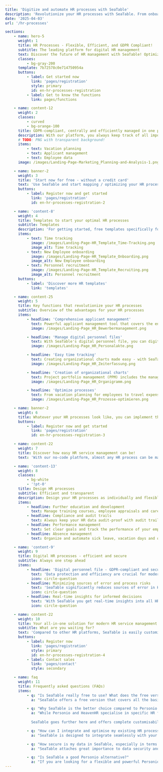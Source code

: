 ```yaml
---
title: 'Digitize and automate HR processes with SeaTable'
description: 'Revolutionize your HR processes with SeaTable. From onboarding to time recording - increase the efficiency of your HR department.'
date: '2025-04-03'
url: '/hr-processes'

sections:
    - name: hero-5
      weight: 1
      title: HR Processes - Flexible, Efficient, and GDPR Compliant!
      subtitle: The leading platform for digital HR management
      text: Discover the future of HR management with SeaTable! Optimize, digitize, and automate your HR processes. Design your own processes without any programming knowledge!
      classes:
          - bg-gray-200
      template: 7b72578c0e714750954a
      buttons:
          - label: Get started now
            link: 'pages/registration'
            style: primary
            id: en-hr-processes-registration
          - label: Get to know the functions
            link: pages/functions

    - name: content-12
      weight: 2
      classes:
          - curved
          - bg-orange-100
      title: GDPR-compliant, centrally and efficiently managed in one place.
      description: With our platform, you always keep track of all important tasks and save valuable time.
      # TODO: PNG with transparent background!
      items:
          - text: Vacation planning
          - text: Applicant management
          - text: Employee data
      image: /images/Landing-Page-Marketing_Planning-and-Analysis-1.png

    - name: banner-2
      weight: 3
      title: 'Start now for free - without a credit card'
      text: 'Use SeaTable and start mapping / optimizing your HR processes immediately - free of charge and without a credit card. Register today and discover how easy the platform is to use.'
      buttons:
          - label: Register now and get started
            link: 'pages/registration'
            id: en-hr-processes-registration-2

    - name: 'content-8'
      weight: 4
      title: Templates to start your optimal HR processes
      subtitle: Templates
      description: 'For getting started, free templates specifically for HR processes are available, as well as a free online course that guides you step by step to your first own base. Experience how easy it is to take the management of your HR processes to the next level with SeaTable!<br/><br/>**Import templates into your SeaTable account with just one click**'
      items:
          - text: Time tracking
            image: /images/Landing-Page-HR_Template_Time-Tracking.png
            image_alt: Time tracking
          - text: New Employee onboarding
            image: /images/Landing-Page-HR_Template_Onboarding.png
            image_alt: New Employee onboarding
          - text: Personnel recruitment
            image: /images/Landing-Page-HR_Template_Recruiting.png
            image_alt: Personnel recruitment
      buttons:
          - label: 'Discover more HR templates'
            link: 'templates'

    - name: content-25
      weight: 5
      title: Key functions that revolutionize your HR processes
      subtitle: Overview of the advantages for your HR processes
      items:
          - headline: 'Comprehensive applicant management'
            text: Powerful applicant management tool that covers the entire recruiting process - from receipt to rejection of an application. Optimize your recruiting process and improve the candidate experience.
            image: /images/Landing-Page_HR_Bewerbermanagement.png

          - headline: 'Manage digital personnel files'
            text: With SeaTable's digital personnel file, you can digitize and securely store your personnel files. Thanks to a clear structure for the electronic personnel file and compliance with retention periods, you always remain compliant with the law.
            image: /images/Landing-Page_HR_Personalakte.png

          - headline: 'Easy time tracking'
            text: Creating organizational charts made easy - with SeaTable you always keep an eye on the structure of your company and can display organizational charts quickly and clearly.
            image: /images/Landing-Page_HR_Zeiterfassung.png

          - headline: 'Creation of organizational charts'
            text: Project portfolio management (PPM) includes the management of all projects in an organization. Project Portfolio Management is data-intensive and requires the evaluation of many projects.
            image: /images/Landing-Page_HR_Organigramm.png

          - headline: 'Optimize processes'
            text: From vacation planning for employees to travel expense reports to complex onboarding and offboarding processes - SeaTable offers you all the tools to optimize your HR processes and minimize errors.
            image: /images/Landing-Page_HR_Prozesse-optimieren.png

    - name: banner-2
      weight: 6
      title: Whatever your HR processes look like, you can implement them with SeaTable
      buttons:
          - label: Register now and get started
            link: 'pages/registration'
            id: en-hr-processes-registration-3

    - name: content-22
      weight: 7
      title: Discover how easy HR service management can be!
      text: 'With our no-code platform, almost any HR process can be mapped in your application.'

    - name: 'content-13'
      weight: 8
      classes:
          - bg-white
          - '!pt-0'
      title: Design HR processes
      subtitle: Efficient and transparent
      description: Design your HR processes as individually and flexibly as you need them!
      items:
          - headline: Further education and development
            text: Manage training courses, employee appraisals and career paths with easily adaptable templates and workflows.
          - headline: Compliance and audit trails
            text: Always keep your HR data audit-proof with audit trails and GDPR-compliant workflows.
          - headline: Performance management
            text: Set clear goals and track the performance of your employees with customizable dashboards and reports.
          - headline: Absence management
            text: Organize and automate sick leave, vacation days and other absences with the integrated vacation planner.

    - name: 'content-9'
      weight: 9
      title: Digital HR processes - efficient and secure
      subtitle: Always one step ahead
      items:
          - headline: 'Digital personnel file - GDPR-compliant and secure'
            text: 'Data protection and efficiency are crucial for modern HR solutions. SeaTable offers you a secure, GDPR-compliant solution for your digital personnel file. Choose flexible hosting options: your own server or cloud, depending on your data protection requirements. Digitize personnel files effortlessly. Implement retention periods and design the electronic personnel file individually and clearly.'
            icon: circle-question
          - headline: Minimizing sources of error and process risks
            text: 'SeaTable significantly reduces sources of error in HR processes. Automation and central document management reduce manual errors and risks caused by incorrect entries or outdated information. The electronic personnel file is clear, easy to manage and legally compliant. Unlike Excel and many HR tools, SeaTable offers more control and security for sensitive data. You decide who gets to see what, protecting against misuse.'
            icon: circle-question
          - headline: Real-time insights for informed decisions
            text: 'With SeaTable you get real-time insights into all HR data. Managers and HR teams always have access to current information for informed decisions. Important key figures such as employee satisfaction, attendance rates or progress in the onboarding and offboarding process can be monitored. Thanks to data integration and visualization, you can identify trends early on and take preventive action.'
            icon: circle-question

    - name: content-22
      weight: 10
      title: Your all-in-one solution for modern HR service management
      subtitle: What are you waiting for?
      text: 'Compared to other HR platforms, SeaTable is easily customizable and scalable. With its powerful functions, you can design your **HR processes clearly and efficiently**. For example, use the digital personnel file free of charge in the basic version to store all employee data centrally and securely and access it at any time. Say goodbye to inefficient and error-prone HR processes with SeaTable!'
      buttons:
          - label: Register now
            link: 'pages/registration'
            style: primary
            id: en-hr-processes-registration-4
          - label: Contact sales
            link: 'pages/contact'
            style: secondary

    - name: faq
      weight: 11
      title: Frequently asked questions (FAQs)
      items:
          - q: "Is SeaTable really free to use? What does the free version include?"
            a: "SeaTable offers a free version that covers all the basic functions you need to optimise your HR processes. You can use the platform for free without having to provide a credit card. The free version allows you to create digital personnel files, manage HR processes, use time recording systems and much more. You also get access to free templates specifically for HR to help you get started. If you need advanced features and more storage space, you can upgrade to one of our affordable premium versions at any time"

          - q: "Why SeaTable is the better choice compared to Personio and HeavenHR?"
            a: "While Personio and HeavenHR specialise in specific HR functions, SeaTable stands out for its flexibility and customisability. Personio is known for its user-friendly applicant management tool and the management of basic HR functions such as holiday planning for employees. HeavenHR scores with a clearly structured onboarding process and efficient working time recording. However, both platforms have limitations when it comes to customisation and integration into existing systems.
            
            SeaTable goes further here and offers complete customisability so that you can individually design and optimise HR processes such as onboarding and offboarding processes, operational HR work and travel expense reports. With its flexible API and numerous integration options, SeaTable can be seamlessly integrated into your existing workflows and also offers digital personnel file software that is secure and efficient. Compared to Personio and HeavenHR, SeaTable also offers more options for digitising personnel files to meet the increasing demands on human resources processes"

          - q: "How can I integrate and optimise my existing HR processes with SeaTable?"
            a: "SeaTable is designed to integrate seamlessly with your existing HR processes and systems. Thanks to its flexible API and extensive integration options, you can easily connect SeaTable with other tools and platforms. In addition, SeaTable offers customisable templates and workflows that you can use to optimise your HR processes such as applicant management, working time calculator, onboarding and offboarding processes, employee development and much more. SeaTable gives you full control over your HR operations and allows you to design your processes in the way that best suits your organisation"

          - q: "How secure is my data in SeaTable, especially in terms of GDPR?"
            a: "SeaTable attaches great importance to data security and data protection. The platform is fully GDPR compliant and offers flexible hosting and deployment options. You can run SeaTable in the cloud or on your own servers to maintain full control over your data. All data is stored securely and you can set customised retention periods for your digital personnel file. In addition, role-based access controls ensure that your data is always protected"

          - q: "Is SeaTable a good Personio alternative?"
            a: "If you are looking for a flexible and powerful Personio alternative, SeaTable offers the perfect solution. With the ability to customise HR processes and get a complete overview of your HR processes, SeaTable is suitable for both small and large companies. Whether time recording systems, digital personnel files or the ability to create an organisation chart - SeaTable provides you with a comprehensive platform for optimising your HR processes!"
---
```


